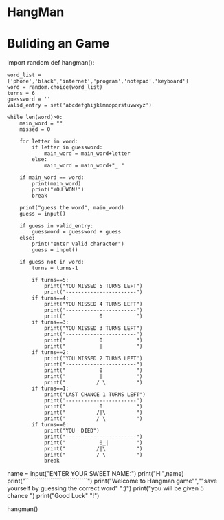 # HangMan
# Buliding an Game
import random
def hangman():

    word_list = ['phone','black','internet','program','notepad','keyboard']
    word = random.choice(word_list)
    turns = 6
    guessword = ''
    valid_entry = set('abcdefghijklmnopqrstuvwxyz')

    while len(word)>0:
        main_word = ""
        missed = 0

        for letter in word:
            if letter in guessword:
                main_word = main_word+letter
            else:
                main_word = main_word+"_ "

        if main_word == word:
            print(main_word)
            print("YOU WON!")
            break
        
        print("guess the word", main_word)
        guess = input()

        if guess in valid_entry:
            guessword = guessword + guess
        else:
            print("enter valid character")
            guess = input()

        if guess not in word:
            turns = turns-1

            if turns==5:
                print("YOU MISSED 5 TURNS LEFT")
                print("-----------------------")
            if turns==4:
                print("YOU MISSED 4 TURNS LEFT")
                print("-----------------------")
                print("           0           ")
            if turns==3:
                print("YOU MISSED 3 TURNS LEFT")
                print("-----------------------")
                print("           0           ")
                print("           |           ")
            if turns==2:
                print("YOU MISSED 2 TURNS LEFT")
                print("-----------------------")
                print("           0           ")
                print("           |           ")
                print("          / \          ")
            if turns==1:
                print("LAST CHANCE 1 TURNS LEFT")
                print("-----------------------")
                print("           0           ")
                print("          /|\          ")
                print("          / \          ")
            if turns==0:
                print("YOU  DIED")
                print("-----------------------")
                print("           0_|         ")
                print("          /|\          ")
                print("          / \          ")
                break



name = input("ENTER YOUR SWEET NAME:")
print("HI",name)
print("````````````````````````````````")
print("Welcome to Hangman game"",""save yourself by guessing the correct word" ":)")
print("you will be given 5 chance ")
print("Good Luck" "!")

hangman()
